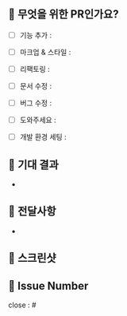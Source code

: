 ## 💬 무엇을 위한 PR인가요?
- [ ] 기능 추가 : 
- [ ] 마크업 & 스타일 : 
- [ ] 리팩토링 : 
- [ ] 문서 수정 : 
- [ ] 버그 수정 : 
- [ ] 도와주세요 : 
- [ ] 개발 환경 세팅 :


## 💬 기대 결과
-

## 💬 전달사항
-

## 💬 스크린샷

## 💬 Issue Number
close : #

